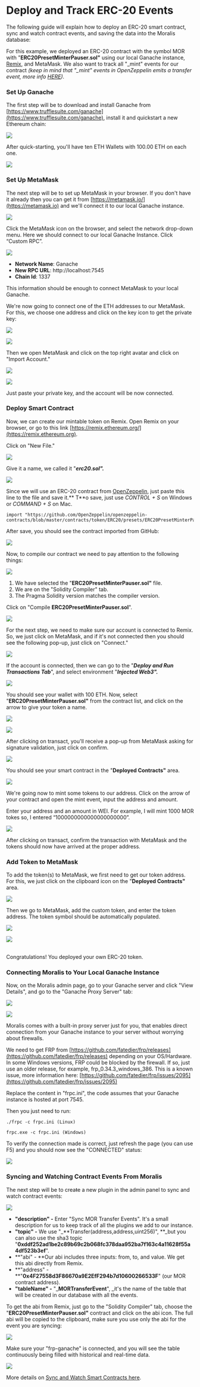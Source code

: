 # Deploy and Track ERC-20 Events

The following guide will explain how to deploy an ERC-20 smart contract, sync and watch contract events, and saving the data into the Moralis database:

For this example, we deployed an ERC-20 contract with the symbol MOR with "**ERC20PresetMinterPauser.sol"** using our local Ganache instance, [Remix](https://remix.ethereum.org), and MetaMask. We also want to track all "\_mint" events for our contract _(keep in mind that "\_mint" events in OpenZeppelin emits a transfer event, more info _[_HERE_](https://docs.openzeppelin.com/contracts/2.x/api/token/erc20#ERC20-\_mint-address-uint256-)_)._

### Set Up Ganache

The first step will be to download and install Ganache from [https://www.trufflesuite.com/ganache](https://www.trufflesuite.com/ganache), install it and quickstart a new Ethereum chain:

![](<../.gitbook/assets/image (7).png>)

After quick-starting, you'll have ten ETH Wallets with 100.00 ETH on each one.

![](<../.gitbook/assets/image (9).png>)

### Set Up MetaMask

The next step will be to set up MetaMask in your browser. If you don't have it already then you can get it from [https://metamask.io/](https://metamask.io) and we'll connect it to our local Ganache instance.

![](<../.gitbook/assets/image (11).png>)

Click the MetaMask icon on the browser, and select the network drop-down menu. Here we should connect to our local Ganache Instance. Click “Custom RPC”.

![](<../.gitbook/assets/image (12).png>)



* **Network Name**: Ganache
* **New RPC URL**: http://localhost:7545
* **Chain Id**: 1337

This information should be enough to connect MetaMask to your local Ganache.

We're now going to connect one of the ETH addresses to our MetaMask. For this, we choose one address and click on the key icon to get the private key:

![](<../.gitbook/assets/image (17).png>)

![](<../.gitbook/assets/image (18).png>)

Then we open MetaMask and click on the top right avatar and click on "Import Account."

![](<../.gitbook/assets/image (19).png>)

![](<../.gitbook/assets/image (20).png>)

Just paste your private key, and the account will be now connected.

### Deploy Smart Contract

Now, we can create our mintable token on Remix. Open Remix on your browser, or go to this link [https://remix.ethereum.org/](https://remix.ethereum.org).

Click on "New File."

![](<../.gitbook/assets/image (14).png>)

Give it a name, we called it "_**erc20.sol".**_

![](<../.gitbook/assets/image (15).png>)

Since we will use an ERC-20 contract from [OpenZeppelin](https://openzeppelin.com/contracts/), just paste this line to the file and save it.** T**o save, just use _CONTROL + S_ on Windows or _COMMAND + S_ on Mac.

```
import "https://github.com/OpenZeppelin/openzeppelin-contracts/blob/master/contracts/token/ERC20/presets/ERC20PresetMinterPauser.sol";
```

After save, you should see the contract imported from GitHub:

![](<../.gitbook/assets/image (16).png>)

Now, to compile our contract we need to pay attention to the following things:

![](<../.gitbook/assets/image (22).png>)

1. We have selected the "**ERC20PresetMinterPauser.sol"** file.
2. We are on the "Solidity Compiler" tab.
3. The Pragma Solidity version matches the compiler version.

Click on "Compile **ERC20PresetMinterPauser.sol**".

![](<../.gitbook/assets/image (23).png>)

For the next step, we need to make sure our account is connected to Remix. So, we just click on MetaMask, and if it's not connected then you should see the following pop-up, just click on "Connect."

![](<../.gitbook/assets/image (24).png>)

If the account is connected, then we can go to the "_**Deploy and Run Transactions Tab**_", and select environment "_**Injected Web3".**_

![](<../.gitbook/assets/image (25).png>)

You should see your wallet with 100 ETH. Now, select "**ERC20PresetMinterPauser.sol"** from the contract list, and click on the arrow to give your token a name.

![](<../.gitbook/assets/image (26).png>)

![](<../.gitbook/assets/image (27).png>)

After clicking on transact, you'll receive a pop-up from MetaMask asking for signature validation, just click on confirm.

![](<../.gitbook/assets/image (28).png>)

You should see your smart contract in the "**Deployed Contracts"** area.

![](<../.gitbook/assets/image (29).png>)

We're going now to mint some tokens to our address. Click on the arrow of your contract and open the mint event, input the address and amount.

Enter your address and an amount in WEI. For example, I will mint 1000 MOR tokes so, I entered “1000000000000000000000”.

![](<../.gitbook/assets/image (30).png>)

After clicking on transact, confirm the transaction with MetaMask and the tokens should now have arrived at the proper address. 

### Add Token to MetaMask

To add the token(s) to MetaMask, we first need to get our token address. For this, we just click on the clipboard icon on the "**Deployed Contracts"** area.

![](<../.gitbook/assets/image (31).png>)

Then we go to MetaMask, add the custom token, and enter the token address. The token symbol should be automatically populated.

![](<../.gitbook/assets/image (32).png>)

![](<../.gitbook/assets/image (33).png>)

\
Congratulations! You deployed your own ERC-20 token.

### Connecting Moralis to Your Local Ganache Instance

Now, on the Moralis admin page, go to your Ganache server and click "View Details", and go to the "Ganache Proxy Server" tab:

![](<../.gitbook/assets/image (35).png>)

![](<../.gitbook/assets/image (36).png>)

Moralis comes with a built-in proxy server just for you, that enables direct connection from your Ganache instance to your server without worrying about firewalls.

We need to get FRP from [https://github.com/fatedier/frp/releases](https://github.com/fatedier/frp/releases) depending on your OS/Hardware. In some Windows versions, FRP could be blocked by the firewall. If so, just use an older release, for example, frp\_0.34.3\_windows\_386. This is a known issue, more information here: [https://github.com/fatedier/frp/issues/2095](https://github.com/fatedier/frp/issues/2095)

Replace the content in "frpc.ini", the code assumes that your Ganache instance is hosted at port 7545.

Then you just need to run:

```
./frpc -c frpc.ini (Linux)
```

```
frpc.exe -c frpc.ini (Windows)
```

To verify the connection made is correct, just refresh the page (you can use F5) and you should now see the "CONNECTED" status:

![](<../.gitbook/assets/image (37).png>)

### Syncing and Watching Contract Events From Moralis

The next step will be to crea~~t~~e a new plugin in the admin panel to sync and watch contract events:

![](<../.gitbook/assets/image (5).png>)

* **"description" -** Enter "Sync MOR Transfer Events". It's a small description for us to keep track of all the plugins we add to our instance.
* **"topic" -** We use "_**Transfer(address,address,uint256)", **_but you can also use the sha3 topic "**0xddf252ad1be2c89b69c2b068fc378daa952ba7f163c4a11628f55a4df523b3ef**".
* **"abi" - **Our abi includes three inputs: from, to, and value. We get this abi directly from Remix.
* **"address" - **"**0x4F27558d3F86670a9E2EfF294b7d10600266533F**" (our MOR contract address).
* **"tableName" -** "_**MORTransferEvent**", _it's the name of the table that will be created in our database with all the events.

To get the abi from Remix, just go to the "Solidity Compiler" tab, choose the "**ERC20PresetMinterPauser.sol"**  contract and click on the abi icon. The full abi will be copied to the clipboard, make sure you use only the abi for the event you are syncing:

![](<../.gitbook/assets/image (34).png>)

Make sure your "frp-ganache" is connected, and you will see the table continuously being filled with historical and real-time data.

![](<../.gitbook/assets/image (6).png>)

More details on [Sync and Watch Smart Contracts here](https://docs.moralis.io/moralis-server/web3/web3-1#sync-and-watch-contract-events).
